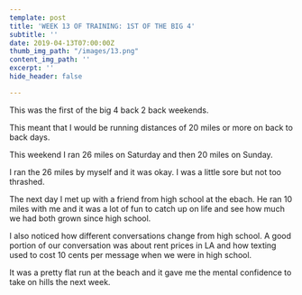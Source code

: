 ```yaml
---
template: post
title: 'WEEK 13 OF TRAINING: 1ST OF THE BIG 4'
subtitle: ''
date: 2019-04-13T07:00:00Z
thumb_img_path: "/images/13.png"
content_img_path: ''
excerpt: ''
hide_header: false

---
```

This was the first of the big 4 back 2 back weekends.

This meant that I would be running distances of 20 miles or more on back to back days.

This weekend I ran 26 miles on Saturday and then 20 miles on Sunday.

I ran the 26 miles by myself and it was okay. I was a little sore but not too thrashed.

The next day I met up with a friend from high school at the ebach. He ran 10 miles with me and it was a lot of fun to catch up on life and see how much we had both grown since high school.

I also noticed how different conversations change from high school. A good portion of our conversation was about rent prices in LA and how texting used to cost 10 cents per message when we were in high school.

It was a pretty flat run at the beach and it gave me the mental confidence to take on hills the next week.